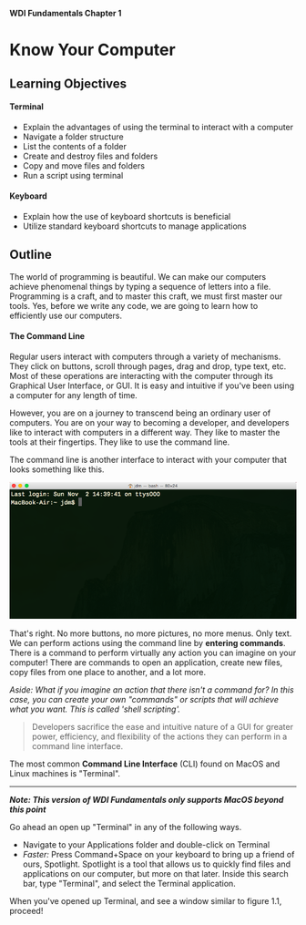 **WDI Fundamentals Chapter 1**

# Know Your Computer

## Learning Objectives

#### Terminal

* Explain the advantages of using the terminal to interact with a computer
* Navigate a folder structure
* List the contents of a folder
* Create and destroy files and folders
* Copy and move files and folders
* Run a script using terminal

#### Keyboard

* Explain how the use of keyboard shortcuts is beneficial
* Utilize standard keyboard shortcuts to manage applications

## Outline

The world of programming is beautiful. We can make our computers achieve
phenomenal things by typing a sequence of letters into a file. Programming is a
craft, and to master this craft, we must first master our tools. Yes, before we
write any code, we are going to learn how to efficiently use our computers.

#### The Command Line

Regular users interact with computers through a variety of mechanisms. They
click on buttons, scroll through pages, drag and drop, type text, etc. Most of
these operations are interacting with the computer through its Graphical User
Interface, or GUI. It is easy and intuitive if you've been using a computer for any length of time.

However, you are on a journey to transcend being an ordinary user of computers.
You are on your way to becoming a developer, and developers like to interact
with computers in a different way. They like to master the tools at their
fingertips. They like to use the command line.

The command line is another interface to interact with your computer that looks
something like this.

![Nitrous new box](../images/command_line.png)

That's right. No more buttons, no more pictures, no more menus. Only text. We
can perform actions using the command line by **entering commands**. There
is a command to perform virtually any action you can imagine on your computer!
There are commands to open an application, create new files, copy files from
one place to another, and a lot more.

_Aside: What if you imagine an action that there isn't a command for? In this
case, you can create your own "commands" or scripts that will achieve what you
want. This is called 'shell scripting'._

> Developers sacrifice the ease and intuitive nature of a GUI for greater power, efficiency, and flexibility of the actions they can perform in a command line interface.

The most common **Command Line Interface** (CLI) found on MacOS and Linux
machines is "Terminal".

----

***Note: This version of WDI Fundamentals only supports MacOS beyond this point***

Go ahead an open up "Terminal" in any of the following ways.

* Navigate to your Applications folder and double-click on Terminal
* *Faster:* Press Command+Space on your keyboard to bring up a friend of ours, Spotlight.
  Spotlight is a tool that allows us to quickly find files and applications on
  our computer, but more on that later. Inside this search bar, type "Terminal",
  and select the Terminal application.

When you've opened up Terminal, and see a window similar to figure 1.1, proceed!
